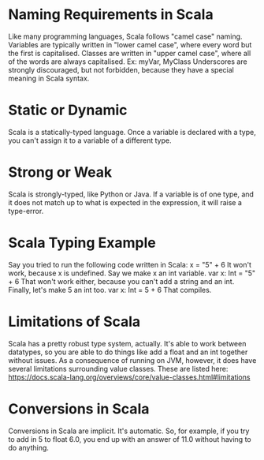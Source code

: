 # Naming Requirements in Scala
Like many programming languages, Scala follows "camel case" naming. Variables are typically written in "lower camel case", where every word but the first is capitalised. Classes are written in "upper camel case", where all of the words are always capitalised. Ex: myVar, MyClass
Underscores are strongly discouraged, but not forbidden, because they have a special meaning in Scala syntax.

# Static or Dynamic
Scala is a statically-typed language. Once a variable is declared with a type, you can't assign it to a variable of a different type.

# Strong or Weak
Scala is strongly-typed, like Python or Java. If a variable is of one type, and it does not match up to what is expected in the expression, it will raise a type-error.

# Scala Typing Example
Say you tried to run the following code written in Scala: x = "5" + 6
It won't work, because x is undefined. Say we make x an int variable. var x: Int = "5" + 6
That won't work either, because you can't add a string and an int. Finally, let's make 5 an int too. var x: Int = 5 + 6
That compiles.

# Limitations of Scala
Scala has a pretty robust type system, actually. It's able to work between datatypes, so you are able to do things like add a float and an int together without issues.
As a consequence of running on JVM, however, it does have several limitations surrounding value classes. These are listed here: https://docs.scala-lang.org/overviews/core/value-classes.html#limitations

# Conversions in Scala
Conversions in Scala are implicit. It's automatic. So, for example, if you try to add in 5 to float 6.0, you end up with an answer of 11.0 without having to do anything.
